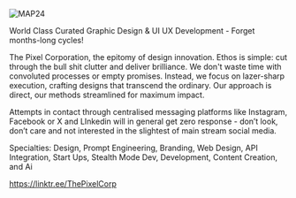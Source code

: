 ![MAP24](https://github.com/ThePixelCorporation/PixelCorporation.github.io/assets/168877977/6e2de180-0464-4061-b686-a29140a766f5)

World Class Curated Graphic Design & UI UX Development - Forget months-long cycles!


The Pixel Corporation, the epitomy of design innovation. Ethos is simple: cut through the bull shit clutter and deliver brilliance. We don't waste time with convoluted processes or empty promises. Instead, we focus on lazer-sharp execution, crafting designs that transcend the ordinary. Our approach is direct, our methods streamlined for maximum impact.

Attempts in contact through centralised messaging platforms like Instagram, Facebook or X and LInkedin will in general get zero response - don’t look, don’t care and not interested in the slightest of main stream social media.

Specialties:
Design, Prompt Engineering, Branding, Web Design, API Integration, Start Ups, Stealth Mode Dev, Development, Content Creation, and Ai

https://linktr.ee/ThePixelCorp
<div style="background-color: #64ff03;">
  <!-- Your content here -->
</div>
